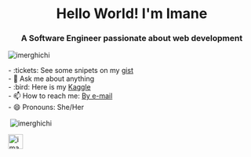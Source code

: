 <h1 align="center">Hello World! I'm Imane</h1>
<h3 align="center">A Software Engineer passionate about web development</h3>
<p align="left"> <img src="https://komarev.com/ghpvc/?username=imerghichi" alt="imerghichi" /> </p>
- :tickets: See some snipets on my <a href = "https://gist.github.com/imerghichi">gist</a></br>  
- 💬 Ask me about anything </br>
- :bird: Here is my <a href="https://www.kaggle.com/imerghichi/">Kaggle</a> </br>
- 📫 How to reach me: <a href="mailto:imane.merghichi@gmail.com">By e-mail </a> </br>
- 😄 Pronouns: She/Her </br>

<p>&nbsp;<img align="center" src="https://github-readme-stats.vercel.app/api?username=imerghichi&show_icons=true" alt="imerghichi" /></p>
<p align= "left">

<a href="https://www.linkedin.com/in/imane-merghichi-a64201125/" target="blank"><img align="center" src="https://cdn.jsdelivr.net/npm/simple-icons@3.0.1/icons/linkedin.svg" alt="imane-merghichi-a64201125" height="30" width="30" /></a>
</p><br/>
